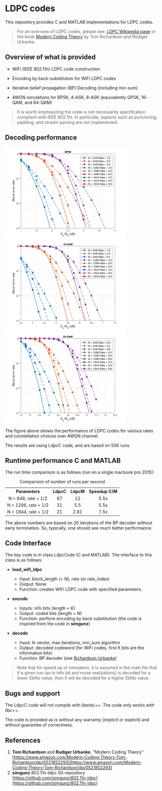 LDPC codes 
===================

This repository provides C and MATLAB implementations for LDPC codes.

> For an overview of LDPC codes, please see: [LDPC Wikipedia page](https://en.wikipedia.org/wiki/Low-density_parity-check_code) or the book [Modern Coding Theory](https://www.amazon.com/Modern-Coding-Theory-Tom-Richardson/dp/0521852293) by Tom Richardson and Rüdiger Urbanke.

Overview of what is provided
----------

 - WiFi (IEEE 802.11n) LDPC code construction
 
 - Encoding by back-substitution for WiFi LDPC codes

 - Iterative belief propagation (BP) Decoding (including min-sum) 

 - AWGN simulations for BPSK, 4-ASK, 8-ASK (equivalently QPSK, 16-QAM, and 64-QAM)

> It is worth emphasizing the code is not necessarily specification compliant with IEEE 802.11n. In particular, aspects such as puncturing, padding, and stream parsing are not implemented. 

Decoding performance
------

<img src="results/wifi_ldpc_qpsk.png" alt="WiFi LDPC performance over QPSK" width="400"/>

<img src="results/wifi_ldpc_16qam.png" alt="WiFi LDPC performance over 16-QAM" width="400"/>

<img src="results/wifi_ldpc_64qam.png" alt="WiFi LDPC performance over 64-QAM" width="400"/>

The figure above shows the performance of LDPC codes for various rates and constellation choices over AWGN channel.

The results are using LdpcC code, and are based on 50K runs. 

Runtime performance C and MATLAB
-----

The run time comparison is as follows (run on a single macbook pro 2015):
<table>
<caption> Comparison of number of runs per second </caption>
  <tr align="center">
    <th>Parameters </th>
    <th>LdpcC </th>
    <th>LdpcM</th>
	<th>Speedup C/M</th>
  </tr>
  <tr align="center">
    <td>N = 648, rate = 1/2</td>
    <td>67</td>
    <td>12 </td>
    <td>5.5x</td>
  </tr>
  <tr align="center">
    <td>N = 1296, rate = 1/2</td>
    <td>31 </td>
    <td>5.5</td>
    <td>5.5x</td>
  </tr>
  <tr align="center">
    <td>N = 1944, rate = 1/2</td>
    <td>21</td>
    <td>2.81</td>
    <td>7.5x</td>
  </tr>
</table>

The above numbers are based on 20 iterations of the BP decoder *without* early termination. So, typically, one should see much better performance.

Code Interface
------

The key code is in class LdpcCode (C and MATLAB). The interface to this class is as follows:

 - **load_wifi_ldpc**
	 - Input: block_length (= N), rate (or rate_index)
	 - Output: None 
	 - Function: creates WiFi LDPC code with specified parameters. 

 - **encode** 
	 - Inputs: info bits (length = K)
	 - Output: coded bits (length = N)
   - Function: perform encoding by back substitution (the code is inspired from the code in **simgunz**)

 - **decode**
	 - Input:  llr vector, max iterations, min_sum algorithm  	
	 - Output: decoded codeword (for WiFi codes, first K bits are the information bits)
	 - 	Function: BP decoder (see [Richardson-Urbanke](https://www.amazon.com/Modern-Coding-Theory-Tom-Richardson/dp/0521852293))
	 
> Note that for speed up of simulation, it is assumed in the main file that if a given run (as in info bit and noise realizations) is decoded for a lower EbNo value, then it will be decoded for a higher EbNo value. 

Bugs and support
------

The LdpcC code will not compile with libstdc++. The code only works with libc++.

The code is provided as is without any warranty (implicit or explicit) and without guarantee of correctness. 

References
---------

1. **Tom Richardson** and **Rudiger Urbanke**, "Modern Coding Theory" [https://www.amazon.com/Modern-Coding-Theory-Tom-Richardson/dp/0521852293](https://www.amazon.com/Modern-Coding-Theory-Tom-Richardson/dp/0521852293)
2. **simgunz** 802.11n-ldpc Git repository [https://github.com/simgunz/802.11n-ldpc](https://github.com/simgunz/802.11n-ldpc)

 
